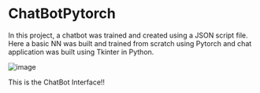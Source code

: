 # ChatBotPytorch
In this project, a chatbot was trained and created using a JSON script file. Here a basic NN was built and trained from scratch using Pytorch and chat application was built using Tkinter in Python.

![image](https://user-images.githubusercontent.com/35182780/140619613-50ead4ba-936c-4e02-b133-3fb518e8b936.png)


This is the ChatBot Interface!!
